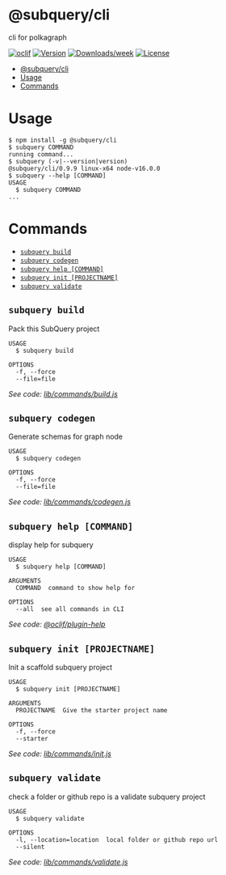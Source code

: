 # @subquery/cli

cli for polkagraph

[![oclif](https://img.shields.io/badge/cli-oclif-brightgreen.svg)](https://oclif.io)
[![Version](https://img.shields.io/npm/v/@subquery/cli.svg)](https://npmjs.org/package/@subquery/cli)
[![Downloads/week](https://img.shields.io/npm/dw/@subquery/cli.svg)](https://npmjs.org/package/@subquery/cli)
[![License](https://img.shields.io/npm/l/@subquery/cli.svg)](https://github.com/packages/cli/blob/master/package.json)

<!-- toc -->
* [@subquery/cli](#subquerycli)
* [Usage](#usage)
* [Commands](#commands)
<!-- tocstop -->

# Usage

<!-- usage -->
```sh-session
$ npm install -g @subquery/cli
$ subquery COMMAND
running command...
$ subquery (-v|--version|version)
@subquery/cli/0.9.9 linux-x64 node-v16.0.0
$ subquery --help [COMMAND]
USAGE
  $ subquery COMMAND
...
```
<!-- usagestop -->

# Commands

<!-- commands -->
* [`subquery build`](#subquery-build)
* [`subquery codegen`](#subquery-codegen)
* [`subquery help [COMMAND]`](#subquery-help-command)
* [`subquery init [PROJECTNAME]`](#subquery-init-projectname)
* [`subquery validate`](#subquery-validate)

## `subquery build`

Pack this SubQuery project

```
USAGE
  $ subquery build

OPTIONS
  -f, --force
  --file=file
```

_See code: [lib/commands/build.js](https://github.com/packages/cli/blob/v0.9.9/lib/commands/build.js)_

## `subquery codegen`

Generate schemas for graph node

```
USAGE
  $ subquery codegen

OPTIONS
  -f, --force
  --file=file
```

_See code: [lib/commands/codegen.js](https://github.com/packages/cli/blob/v0.9.9/lib/commands/codegen.js)_

## `subquery help [COMMAND]`

display help for subquery

```
USAGE
  $ subquery help [COMMAND]

ARGUMENTS
  COMMAND  command to show help for

OPTIONS
  --all  see all commands in CLI
```

_See code: [@oclif/plugin-help](https://github.com/oclif/plugin-help/blob/v3.2.2/src/commands/help.ts)_

## `subquery init [PROJECTNAME]`

Init a scaffold subquery project

```
USAGE
  $ subquery init [PROJECTNAME]

ARGUMENTS
  PROJECTNAME  Give the starter project name

OPTIONS
  -f, --force
  --starter
```

_See code: [lib/commands/init.js](https://github.com/packages/cli/blob/v0.9.9/lib/commands/init.js)_

## `subquery validate`

check a folder or github repo is a validate subquery project

```
USAGE
  $ subquery validate

OPTIONS
  -l, --location=location  local folder or github repo url
  --silent
```

_See code: [lib/commands/validate.js](https://github.com/packages/cli/blob/v0.9.9/lib/commands/validate.js)_
<!-- commandsstop -->
